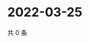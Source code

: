 # 2022-03-25

共 0 条

<!-- BEGIN WEIBO -->
<!-- 最后更新时间 Fri Mar 25 2022 23:15:33 GMT+0800 (China Standard Time) -->

<!-- END WEIBO -->
